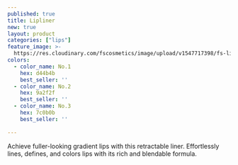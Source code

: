 ```yaml
---
published: true
title: Lipliner
new: true
layout: product
categories: ["lips"]
feature_image: >-
  https://res.cloudinary.com/fscosmetics/image/upload/v1547717398/fs-lipliner.jpg
colors:
  - color_name: No.1
    hex: d44b4b
    best_seller: ''
  - color_name: No.2
    hex: 9a2f2f
    best_seller: ''
  - color_name: No.3
    hex: 7c0b0b
    best_seller: ''
  
---
```

Achieve fuller-looking gradient lips with this retractable liner. Effortlessly lines, defines, and colors lips with its rich and blendable formula.
